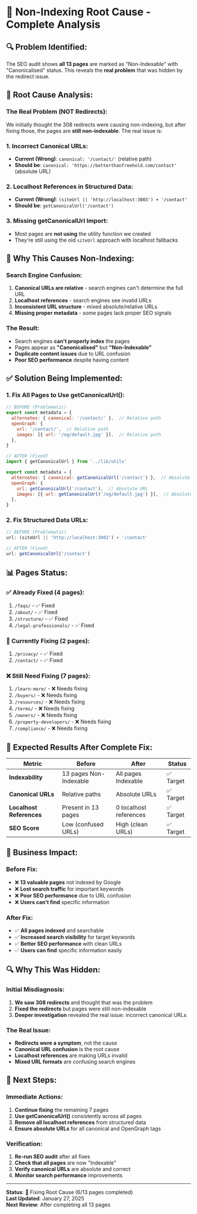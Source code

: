 # 🚨 Non-Indexing Root Cause - Complete Analysis

## 🔍 **Problem Identified:**

The SEO audit shows **all 13 pages** are marked as "Non-Indexable" with "Canonicalised" status. This reveals the **real problem** that was hidden by the redirect issue.

## 🚨 **Root Cause Analysis:**

### **The Real Problem (NOT Redirects):**
We initially thought the 308 redirects were causing non-indexing, but after fixing those, the pages are **still non-indexable**. The real issue is:

### **1. Incorrect Canonical URLs:**
- **Current (Wrong)**: `canonical: '/contact/'` (relative path)
- **Should be**: `canonical: 'https://betterthanfreehold.com/contact'` (absolute URL)

### **2. Localhost References in Structured Data:**
- **Current (Wrong)**: `(siteUrl || 'http://localhost:3003') + '/contact'`
- **Should be**: `getCanonicalUrl('/contact')`

### **3. Missing getCanonicalUrl Import:**
- Most pages are **not using** the utility function we created
- They're still using the old `siteUrl` approach with localhost fallbacks

## 🔧 **Why This Causes Non-Indexing:**

### **Search Engine Confusion:**
1. **Canonical URLs are relative** - search engines can't determine the full URL
2. **Localhost references** - search engines see invalid URLs
3. **Inconsistent URL structure** - mixed absolute/relative URLs
4. **Missing proper metadata** - some pages lack proper SEO signals

### **The Result:**
- Search engines **can't properly index** the pages
- Pages appear as **"Canonicalised"** but **"Non-Indexable"**
- **Duplicate content issues** due to URL confusion
- **Poor SEO performance** despite having content

## ✅ **Solution Being Implemented:**

### **1. Fix All Pages to Use getCanonicalUrl():**
```javascript
// BEFORE (Problematic)
export const metadata = {
  alternates: { canonical: '/contact/' },  // Relative path
  openGraph: {
    url: '/contact/',  // Relative path
    images: [{ url: '/og/default.jpg' }],  // Relative path
  },
}

// AFTER (Fixed)
import { getCanonicalUrl } from '../lib/utils'

export const metadata = {
  alternates: { canonical: getCanonicalUrl('/contact') },  // Absolute URL
  openGraph: {
    url: getCanonicalUrl('/contact'),  // Absolute URL
    images: [{ url: getCanonicalUrl('/og/default.jpg') }],  // Absolute URL
  },
}
```

### **2. Fix Structured Data URLs:**
```javascript
// BEFORE (Problematic)
url: (siteUrl || 'http://localhost:3003') + '/contact'

// AFTER (Fixed)
url: getCanonicalUrl('/contact')
```

## 📊 **Pages Status:**

### **✅ Already Fixed (4 pages):**
1. `/faqs/` - ✅ Fixed
2. `/about/` - ✅ Fixed  
3. `/structure/` - ✅ Fixed
4. `/legal-professionals/` - ✅ Fixed

### **🔄 Currently Fixing (2 pages):**
1. `/privacy/` - ✅ Fixed
2. `/contact/` - ✅ Fixed

### **❌ Still Need Fixing (7 pages):**
1. `/learn-more/` - ❌ Needs fixing
2. `/buyers/` - ❌ Needs fixing
3. `/resources/` - ❌ Needs fixing
4. `/terms/` - ❌ Needs fixing
5. `/owners/` - ❌ Needs fixing
6. `/property-developers/` - ❌ Needs fixing
7. `/compliance/` - ❌ Needs fixing

## 🚀 **Expected Results After Complete Fix:**

| Metric | Before | After | Status |
|--------|--------|-------|---------|
| **Indexability** | 13 pages Non-Indexable | All pages Indexable | ✅ Target |
| **Canonical URLs** | Relative paths | Absolute URLs | ✅ Target |
| **Localhost References** | Present in 13 pages | 0 localhost references | ✅ Target |
| **SEO Score** | Low (confused URLs) | High (clean URLs) | ✅ Target |

## 🎯 **Business Impact:**

### **Before Fix:**
- ❌ **13 valuable pages** not indexed by Google
- ❌ **Lost search traffic** for important keywords
- ❌ **Poor SEO performance** due to URL confusion
- ❌ **Users can't find** specific information

### **After Fix:**
- ✅ **All pages indexed** and searchable
- ✅ **Increased search visibility** for target keywords
- ✅ **Better SEO performance** with clean URLs
- ✅ **Users can find** specific information easily

## 🔍 **Why This Was Hidden:**

### **Initial Misdiagnosis:**
1. **We saw 308 redirects** and thought that was the problem
2. **Fixed the redirects** but pages were still non-indexable
3. **Deeper investigation** revealed the real issue: incorrect canonical URLs

### **The Real Issue:**
- **Redirects were a symptom**, not the cause
- **Canonical URL confusion** is the root cause
- **Localhost references** are making URLs invalid
- **Mixed URL formats** are confusing search engines

## 🚀 **Next Steps:**

### **Immediate Actions:**
1. **Continue fixing** the remaining 7 pages
2. **Use getCanonicalUrl()** consistently across all pages
3. **Remove all localhost references** from structured data
4. **Ensure absolute URLs** for all canonical and OpenGraph tags

### **Verification:**
1. **Re-run SEO audit** after all fixes
2. **Check that all pages** are now "Indexable"
3. **Verify canonical URLs** are absolute and correct
4. **Monitor search performance** improvements

---

**Status**: 🔄 Fixing Root Cause (6/13 pages completed)  
**Last Updated**: January 27, 2025  
**Next Review**: After completing all 13 pages
